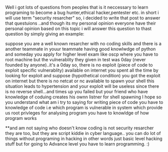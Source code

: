 Well i got lots of questions from peoples that is it neccessary to learn programing to become a bug hunter,ethical hacker,pentester etc. in short i will use term "security resarcher" 
so, i decided to write that post to answer that questuions ..and though its my personal opinion everyone have their personal opinion based on this topic i will answer this question
to thast question by simply giving an example:

suppose you are a well known resarcher with no coding skills and there is a another teammate in youur teammate having good knowlwdge of python and someday you apply for higher level 
exam like oscp where you have to root machine but the vulnerablity they given in test was 0day (never founded by anyone)..it's a 0day so, there is no exploit (piece of code to exploit specific vulnerablity) available on internet you
spent all the time by looking for exploit and suppose (hypothetical condition) you got the exploit on internet but there is no netcat or nc available to spawn your shell this situation 
leads to hypertension and your exploit will be useless since there is no reverse shell...and times up you failed but your friend who have knowledge of coduing creates his ownn listner for shell spawning I hope so you understand what 
am i try to saying for writing piece of code you have to knowledge of code i.e which program is vulnerable in system which provide us root privleges for analysing program you have to knowldge of how program works 


**and am not saying who doesn't know coding is not security resarcher they are too, but they are script kiddie in cyber language.. you can do lot of things without programing in hacking in other words just basic level hacking stuff but for going to Advance level you have to learn programming. :) 
